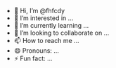 - 👋 Hi, I’m @fhfcdy
- 👀 I’m interested in ...
- 🌱 I’m currently learning ...
- 💞️ I’m looking to collaborate on ...
- 📫 How to reach me ...
- 😄 Pronouns: ...
- ⚡ Fun fact: ...

<!---
fhfcdy/fhfcdy is a ✨ special ✨ repository because its `README.md` (this file) appears on your GitHub profile.
You can click the Preview link to take a look at your changes.
--->

